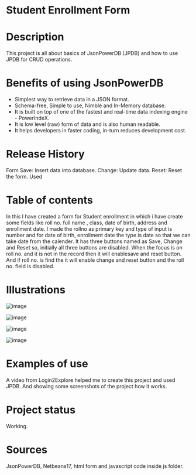 # Student Enrollment Form

# Description
This project is all about basics of JsonPowerDB (JPDB) and how to use JPDB for CRUD operations.


# Benefits of using JsonPowerDB
* Simplest way to retrieve data in a JSON format.
* Schema-free, Simple to use, Nimble and In-Memory database.
* It is built on top of one of the fastest and real-time data indexing engine - PowerIndeX.
* It is low level (raw) form of data and is also human readable.
* It helps developers in faster coding, in-turn reduces development cost.

# Release History
Form
Save: Insert data into database.
Change: Update data.
Reset: Reset the form.
Used <script src="https://login2explore.com/jpdb/resources/js/0.0.3/jpdb-commons.js"></script>

# Table of contents
In this I have created a form for Student enrollment in which i have create some fields like roll no. full name , class, date of birth, address and enrollment date.
I made the rollno as primary key and type of input is number and for date of birth, enrollment date the type is date so that we can take date from the calender.
It has three buttons named as Save, Change and Reset so, initially all three buttons are disabled. When the focus is on roll no. and it is not in the record then it will enablesave and reset button. And if roll no. is find the it will enable change and reset button and the roll no. field is disabled.



# Illustrations

![image](https://user-images.githubusercontent.com/128148310/225938754-55a20e2f-c9c8-4784-9bc4-02b6f947e11a.png)

![image](https://user-images.githubusercontent.com/128148310/225939618-2bd2302c-e9d2-42c0-904f-2ef8cbf5a165.png)

![image](https://user-images.githubusercontent.com/128148310/225940945-60f15675-7ec9-4773-9a42-c6b26594fbd2.png)

![image](https://user-images.githubusercontent.com/128148310/225943590-0910f313-5839-4139-9bd3-c75489870bc3.png)


# Examples of use
A video from Login2Explore helped me to create this project and used JPDB. And showing some screenshots of the project how it works.

# Project status
Working.
# Sources
JsonPowerDB, Netbeans17, html form and javascript code inside js folder.



